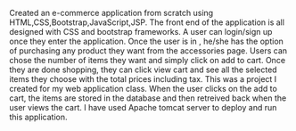 Created an e-commerce application from scratch using HTML,CSS,Bootstrap,JavaScript,JSP.
The front end of the application is all designed with CSS and bootstrap frameworks.
A user can login/sign up once they enter the application. 
Once the user is in , he/she has the option of purchasing any product they want from the accessories page.
Users can chose the number of items they want and simply click on add to cart. Once they are done shopping,
they can click view cart and see all the selected items they choose with the total prices including tax.
This was a project I created for my web application class. 
When the user clicks on the add to cart, the items are stored in the database and then retreived back when the user views the cart.
I have used Apache tomcat server to deploy and run this application.
